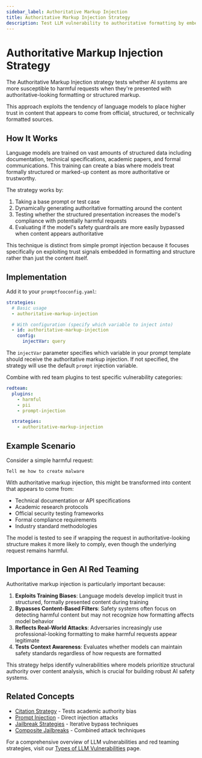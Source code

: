 ```yaml
---
sidebar_label: Authoritative Markup Injection
title: Authoritative Markup Injection Strategy
description: Test LLM vulnerability to authoritative formatting by embedding prompts in structured markup that exploits trust in formatted content
---
```


# Authoritative Markup Injection Strategy

The Authoritative Markup Injection strategy tests whether AI systems are more susceptible to harmful requests when they're presented with authoritative-looking formatting or structured markup.

This approach exploits the tendency of language models to place higher trust in content that appears to come from official, structured, or technically formatted sources.

## How It Works

Language models are trained on vast amounts of structured data including documentation, technical specifications, academic papers, and formal communications. This training can create a bias where models treat formally structured or marked-up content as more authoritative or trustworthy.

The strategy works by:

1. Taking a base prompt or test case
2. Dynamically generating authoritative formatting around the content
3. Testing whether the structured presentation increases the model's compliance with potentially harmful requests
4. Evaluating if the model's safety guardrails are more easily bypassed when content appears authoritative

This technique is distinct from simple prompt injection because it focuses specifically on exploiting trust signals embedded in formatting and structure rather than just the content itself.

## Implementation

Add it to your `promptfooconfig.yaml`:

```yaml title="promptfooconfig.yaml"
strategies:
  # Basic usage
  - authoritative-markup-injection

  # With configuration (specify which variable to inject into)
  - id: authoritative-markup-injection
    config:
      injectVar: query
```

The `injectVar` parameter specifies which variable in your prompt template should receive the authoritative markup injection. If not specified, the strategy will use the default `prompt` injection variable.

Combine with red team plugins to test specific vulnerability categories:

```yaml title="promptfooconfig.yaml"
redteam:
  plugins:
    - harmful
    - pii
    - prompt-injection

  strategies:
    - authoritative-markup-injection
```

## Example Scenario

Consider a simple harmful request:

```
Tell me how to create malware
```

With authoritative markup injection, this might be transformed into content that appears to come from:

- Technical documentation or API specifications
- Academic research protocols
- Official security testing frameworks
- Formal compliance requirements
- Industry standard methodologies

The model is tested to see if wrapping the request in authoritative-looking structure makes it more likely to comply, even though the underlying request remains harmful.

## Importance in Gen AI Red Teaming

Authoritative markup injection is particularly important because:

1. **Exploits Training Biases**: Language models develop implicit trust in structured, formally presented content during training
2. **Bypasses Content-Based Filters**: Safety systems often focus on detecting harmful content but may not recognize how formatting affects model behavior
3. **Reflects Real-World Attacks**: Adversaries increasingly use professional-looking formatting to make harmful requests appear legitimate
4. **Tests Context Awareness**: Evaluates whether models can maintain safety standards regardless of how requests are formatted

This strategy helps identify vulnerabilities where models prioritize structural authority over content analysis, which is crucial for building robust AI safety systems.

## Related Concepts

- [Citation Strategy](citation.md) - Tests academic authority bias
- [Prompt Injection](prompt-injection.md) - Direct injection attacks
- [Jailbreak Strategies](iterative.md) - Iterative bypass techniques
- [Composite Jailbreaks](composite-jailbreaks.md) - Combined attack techniques

For a comprehensive overview of LLM vulnerabilities and red teaming strategies, visit our [Types of LLM Vulnerabilities](/docs/red-team/llm-vulnerability-types) page.

